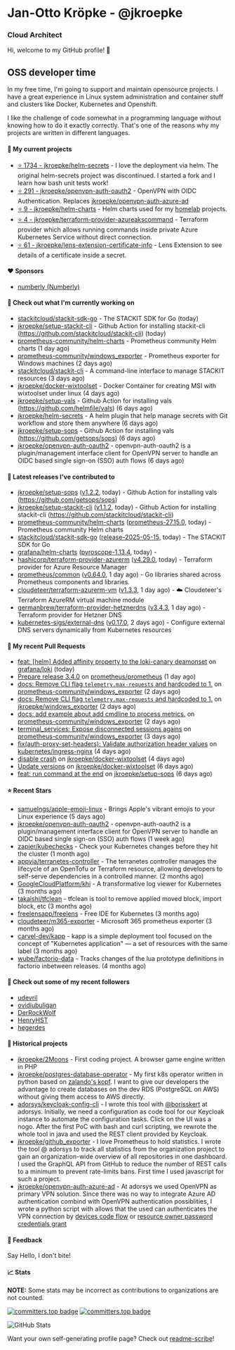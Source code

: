 # Jan-Otto Kröpke - @jkroepke
### Cloud Architect 

Hi, welcome to my GitHub profile! 👋

## OSS developer time
In my free time, I'm going to support and maintain opensource projects. I have a great experience in Linux system administration and container stuff and clusters like Docker, Kubernetes and Openshift.

I like the challenge of code somewhat in a programming language without knowing how to do it exactly correctly. That's one of the reasons why my projects are written in different languages.

#### 🌱 My current projects
- [⭐️ 1734 - jkroepke/helm-secrets](https://github.com/jkroepke/helm-secrets) - I love the deployment via helm. The original helm-secrets project was discontinued. I started a fork and I learn how bash unit tests work!
- [⭐️ 291 - jkroepke/openvpn-auth-oauth2](https://github.com/jkroepke/openvpn-auth-oauth2) - OpenVPN with OIDC Authentication. Replaces  [jkroepke/openvpn-auth-azure-ad](https://github.com/jkroepke/openvpn-auth-azure-ad) 
- [⭐️ 9 - jkroepke/helm-charts](https://github.com/jkroepke/helm-charts) - Helm charts used for my [homelab](https://github.com/jkroepke/homelab) projects.
- [⭐️ 4 - jkroepke/terraform-provider-azureakscommand](https://github.com/jkroepke/terraform-provider-azureakscommand) - Terraform provider which allows running commands inside private Azure Kubernetes Service without direct connection.
- [⭐️ 61 - jkroepke/lens-extension-certificate-info](https://github.com/jkroepke/lens-extension-certificate-info) - Lens Extension to see details of a certificate inside a secret.

#### ❤️ Sponsors

- [numberly (Numberly)](https://github.com/numberly)


#### 👷 Check out what I'm currently working on

- [stackitcloud/stackit-sdk-go](https://github.com/stackitcloud/stackit-sdk-go) - The STACKIT SDK for Go (today)
- [jkroepke/setup-stackit-cli](https://github.com/jkroepke/setup-stackit-cli) - Github Action for installing stackit-cli (https://github.com/stackitcloud/stackit-cli) (today)
- [prometheus-community/helm-charts](https://github.com/prometheus-community/helm-charts) - Prometheus community Helm charts (1 day ago)
- [prometheus-community/windows_exporter](https://github.com/prometheus-community/windows_exporter) - Prometheus exporter for Windows machines (2 days ago)
- [stackitcloud/stackit-cli](https://github.com/stackitcloud/stackit-cli) - A command-line interface to manage STACKIT resources (3 days ago)
- [jkroepke/docker-wixtoolset](https://github.com/jkroepke/docker-wixtoolset) - Docker Container for creating MSI with wixtoolset under linux (4 days ago)
- [jkroepke/setup-vals](https://github.com/jkroepke/setup-vals) - Github Action for installing vals (https://github.com/helmfile/vals) (6 days ago)
- [jkroepke/helm-secrets](https://github.com/jkroepke/helm-secrets) - A helm plugin that help manage secrets with Git workflow and store them anywhere (6 days ago)
- [jkroepke/setup-sops](https://github.com/jkroepke/setup-sops) - Github Action for installing vals (https://github.com/getsops/sops) (6 days ago)
- [jkroepke/openvpn-auth-oauth2](https://github.com/jkroepke/openvpn-auth-oauth2) - openvpn-auth-oauth2 is a plugin/management interface client for OpenVPN server to handle an OIDC based single sign-on (SSO) auth flows (6 days ago)

#### 🔭 Latest releases I've contributed to

- [jkroepke/setup-sops](https://github.com/jkroepke/setup-sops) ([v1.2.2](https://github.com/jkroepke/setup-sops/releases/tag/v1.2.2), today) - Github Action for installing vals (https://github.com/getsops/sops)
- [jkroepke/setup-stackit-cli](https://github.com/jkroepke/setup-stackit-cli) ([v1.1.2](https://github.com/jkroepke/setup-stackit-cli/releases/tag/v1.1.2), today) - Github Action for installing stackit-cli (https://github.com/stackitcloud/stackit-cli)
- [prometheus-community/helm-charts](https://github.com/prometheus-community/helm-charts) ([prometheus-27.15.0](https://github.com/prometheus-community/helm-charts/releases/tag/prometheus-27.15.0), today) - Prometheus community Helm charts
- [stackitcloud/stackit-sdk-go](https://github.com/stackitcloud/stackit-sdk-go) ([release-2025-05-15](https://github.com/stackitcloud/stackit-sdk-go/releases/tag/release-2025-05-15), today) - The STACKIT SDK for Go
- [grafana/helm-charts](https://github.com/grafana/helm-charts) ([pyroscope-1.13.4](https://github.com/grafana/helm-charts/releases/tag/pyroscope-1.13.4), today) - 
- [hashicorp/terraform-provider-azurerm](https://github.com/hashicorp/terraform-provider-azurerm) ([v4.29.0](https://github.com/hashicorp/terraform-provider-azurerm/releases/tag/v4.29.0), today) - Terraform provider for Azure Resource Manager
- [prometheus/common](https://github.com/prometheus/common) ([v0.64.0](https://github.com/prometheus/common/releases/tag/v0.64.0), 1 day ago) - Go libraries shared across Prometheus components and libraries.
- [cloudeteer/terraform-azurerm-vm](https://github.com/cloudeteer/terraform-azurerm-vm) ([v1.3.3](https://github.com/cloudeteer/terraform-azurerm-vm/releases/tag/v1.3.3), 1 day ago) - ☁️ Cloudeteer's Terraform AzureRM virtual machine module
- [germanbrew/terraform-provider-hetznerdns](https://github.com/germanbrew/terraform-provider-hetznerdns) ([v3.4.3](https://github.com/germanbrew/terraform-provider-hetznerdns/releases/tag/v3.4.3), 1 day ago) - Terraform provider for Hetzner DNS
- [kubernetes-sigs/external-dns](https://github.com/kubernetes-sigs/external-dns) ([v0.17.0](https://github.com/kubernetes-sigs/external-dns/releases/tag/v0.17.0), 2 days ago) - Configure external DNS servers dynamically from Kubernetes resources

#### 🔨 My recent Pull Requests

- [feat: [helm] Added affinity property to the loki-canary deamonset](https://github.com/grafana/loki/pull/17720) on [grafana/loki](https://github.com/grafana/loki) (today)
- [Prepare release 3.4.0](https://github.com/prometheus/prometheus/pull/16600) on [prometheus/prometheus](https://github.com/prometheus/prometheus) (1 day ago)
- [docs: Remove CLI flag `telemetry.max-requests` and hardcoded to 1.](https://github.com/prometheus-community/windows_exporter/pull/2030) on [prometheus-community/windows_exporter](https://github.com/prometheus-community/windows_exporter) (2 days ago)
- [docs: Remove CLI flag `telemetry.max-requests` and hardcoded to 1.](https://github.com/jkroepke/windows_exporter/pull/4) on [jkroepke/windows_exporter](https://github.com/jkroepke/windows_exporter) (2 days ago)
- [docs: add example about add cmdline to process metrics.](https://github.com/prometheus-community/windows_exporter/pull/2029) on [prometheus-community/windows_exporter](https://github.com/prometheus-community/windows_exporter) (2 days ago)
- [terminal_services: Expose disconnected sessions agains](https://github.com/prometheus-community/windows_exporter/pull/2026) on [prometheus-community/windows_exporter](https://github.com/prometheus-community/windows_exporter) (3 days ago)
- [fix(auth-proxy-set-headers): Validate authorization header values](https://github.com/kubernetes/ingress-nginx/pull/13371) on [kubernetes/ingress-nginx](https://github.com/kubernetes/ingress-nginx) (4 days ago)
- [disable crash](https://github.com/jkroepke/docker-wixtoolset/pull/8) on [jkroepke/docker-wixtoolset](https://github.com/jkroepke/docker-wixtoolset) (4 days ago)
- [Update versions](https://github.com/jkroepke/docker-wixtoolset/pull/7) on [jkroepke/docker-wixtoolset](https://github.com/jkroepke/docker-wixtoolset) (6 days ago)
- [feat: run command at the end](https://github.com/jkroepke/setup-sops/pull/24) on [jkroepke/setup-sops](https://github.com/jkroepke/setup-sops) (6 days ago)

#### ⭐ Recent Stars

- [samuelngs/apple-emoji-linux](https://github.com/samuelngs/apple-emoji-linux) - Brings Apple's vibrant emojis to your Linux experience (5 days ago)
- [jkroepke/openvpn-auth-oauth2](https://github.com/jkroepke/openvpn-auth-oauth2) - openvpn-auth-oauth2 is a plugin/management interface client for OpenVPN server to handle an OIDC based single sign-on (SSO) auth flows (1 week ago)
- [zapier/kubechecks](https://github.com/zapier/kubechecks) - Check your Kubernetes changes before they hit the cluster (1 month ago)
- [appvia/terranetes-controller](https://github.com/appvia/terranetes-controller) - The terranetes controller manages the lifecycle of an OpenTofu or Terraform resource, allowing developers to self-serve dependencies in a controlled manner. (2 months ago)
- [GoogleCloudPlatform/khi](https://github.com/GoogleCloudPlatform/khi) - A transformative log viewer for Kubernetes (3 months ago)
- [takaishi/tfclean](https://github.com/takaishi/tfclean) - tfclean is tool to remove applied moved block, import block, etc (3 months ago)
- [freelensapp/freelens](https://github.com/freelensapp/freelens) - Free IDE for Kubernetes (3 months ago)
- [cloudeteer/m365-exporter](https://github.com/cloudeteer/m365-exporter) - Microsoft 365 prometheus exporter (3 months ago)
- [carvel-dev/kapp](https://github.com/carvel-dev/kapp) - kapp is a simple deployment tool focused on the concept of "Kubernetes application" — a set of resources with the same label (3 months ago)
- [wube/factorio-data](https://github.com/wube/factorio-data) - Tracks changes of the lua prototype definitions in factorio inbetween releases. (4 months ago)

#### 👯 Check out some of my recent followers

- [udevril](https://github.com/udevril)
- [ovidiubuligan](https://github.com/ovidiubuligan)
- [DerRockWolf](https://github.com/DerRockWolf)
- [HenryHST](https://github.com/HenryHST)
- [hegerdes](https://github.com/hegerdes)

#### 📜 Historical projects
- [jkroepke/2Moons](https://github.com/jkroepke/2Moons) - First coding project. A browser game engine written in PHP
- [jkroepke/postgres-database-operator](https://github.com/jkroepke/postgres-database-operator) - My first k8s operator written in python based on [zalando's kopf](https://github.com/zalando-incubator/kopf). I want to give our developers the advantage to create databases on the dev RDS (PostgreSQL on AWS) without giving them access to AWS directly.
- [adorsys/keycloak-config-cli](https://github.com/adorsys/keycloak-config-cli) - I wrote this tool with [@borisskert](https://github.com/borisskert) at adorsys. Initially, we need a configuration as code tool for our Keycloak instance to automate the configuration tasks. Click on the UI was a nogo. After the first PoC with bash and curl scripting, we rewrote the whole tool in java and used the REST client provided by Keycloak.
- [jkroepke/github_exporter](https://github.com/jkroepke/github_exporter) - I love Prometheus to hold statistics. I wrote the tool @ adorsys to track all statistics from the organization project to gain an organization-wide overview of all repositories in one dashboard. I used the GraphQL API from GitHub to reduce the number of REST calls to a minimum to prevent rate-limits bans. First time I used javascript for such a project.
- [jkroepke/openvpn-auth-azure-ad](https://github.com/jkroepke/openvpn-auth-azure-ad) - At adorsys we used OpenVPN as primary VPN solution. Since there was no way to integrate Azure AD authentication combind with OpenVPN authentication possiblities, I wrote a python script with allows that the used can authenticates the VPN connection by [devices code flow](https://docs.microsoft.com/en-us/azure/active-directory/develop/v2-oauth2-device-code) or [resource owner password credentials grant](https://docs.microsoft.com/en-us/azure/active-directory/develop/v2-oauth-ropc)

#### 💬 Feedback

Say Hello, I don't bite!

#### 📈 Stats

**NOTE:** Some stats may be incorrect as contributions to organizations
are not counted.

[![committers.top badge](https://user-badge.committers.top/germany/jkroepke.svg)](https://user-badge.committers.top/germany/jkroepke)
[![committers.top badge](https://user-badge.committers.top/germany_public/jkroepke.svg)](https://user-badge.committers.top/germany_public/jkroepke)

![GitHub Stats](https://github-readme-stats.vercel.app/api?username=jkroepke&count_private=false&theme=tokyonight&show_icons=true)

Want your own self-generating profile page? Check out [readme-scribe](https://github.com/muesli/readme-scribe)!

